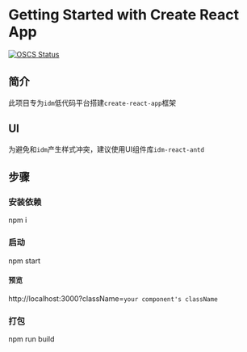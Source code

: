 # Getting Started with Create React App

[![OSCS Status](https://www.oscs1024.com/platform/badge/web-csq/idm-module-react.svg?size=small)](https://www.oscs1024.com/project/web-csq/idm-module-react?ref=badge_small)

## 简介

此项目专为`idm`低代码平台搭建`create-react-app`框架

## UI
为避免和`idm`产生样式冲突，建议使用UI组件库`idm-react-antd`

## 步骤

### 安装依赖

npm i 

### 启动

npm start

#### 预览
 http://localhost:3000?className=`your component's className`

### 打包

npm run build

